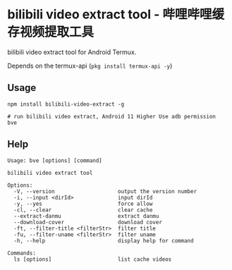 # bilibili video extract tool - 哔哩哔哩缓存视频提取工具

bilibili video extract tool for Android Termux.

Depends on the termux-api (`pkg install termux-api -y`)

## Usage

```shell
npm install bilibili-video-extract -g

# run bilibili video extract, Android 11 Higher Use adb permission
bve
```

## Help

```
Usage: bve [options] [command]

bilibili video extract tool

Options:
  -V, --version                    output the version number
  -i, --input <dirId>              input dirId
  -y, --yes                        force allow
  -cl, --clear                     clear cache
  --extract-danmu                  extract danmu
  --download-cover                 download cover
  -ft, --filter-title <filterStr>  filter title
  -fu, --filter-uname <filterStr>  filter uname
  -h, --help                       display help for command

Commands:
  ls [options]                     list cache videos
```